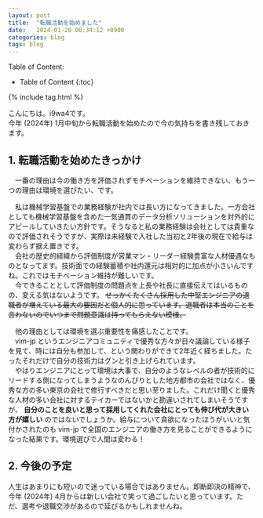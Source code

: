```yaml
---
layout: post
title:  "転職活動を始めました"
date:   2024-01-28 00:34:12 +0900
categories: blog
tags: blog
---
```


Table of Content:
- Table of Content
{:toc}

{% include tag.html %}

<!-- # h1 -->

こんにちは。i9wa4です。  
今年 (2024年) 1月中旬から転職活動を始めたので今の気持ちを書き残しておきます。

## 1. 転職活動を始めたきっかけ

　一番の理由は今の働き方を評価されずモチベーションを維持できない、もう一つの理由は環境を選びたい、です。

　私は機械学習基盤での業務経験が社内では長い方になってきました。一方会社としても機械学習基盤を含めた一気通貫のデータ分析ソリューションを対外的にアピールしていきたい方針です。そうなると私の業務経験は会社としては貴重なので評価されそうですが、実際は未経験で入社した当初と2年後の現在で給与は変わらず据え置きです。  
　会社の歴史的経緯から評価制度が営業マン・リーダー経験豊富な人材優遇なものとなってます。技術面での経験蓄積や社内還元は相対的に加点が小さいんですね。これではモチベーション維持が難しいです。  
　今できることとして評価制度の問題点を上長や社長に直接伝えてはいるものの、変える気はないようです。 ~~せっかくたくさん採用した中堅エンジニアの退職者が増えている最大の要因だと個人的に思っています。退職者は本当のことを言わないのでいつまで問題意識は持ってもらえない模様。~~

　他の理由としては環境を選ぶ重要性を痛感したことです。  
　vim-jp というエンジニアコミュニティで優秀な方々が日々議論している様子を見て、時には自分も参加して、という関わりができて2年近く経ちました。たったそれだけで自分の技術力はグンと引き上げられています。  
　やはりエンジニアにとって環境は大事で、自分のようなレベルの者が技術的にリードする側になってしまうようなのんびりとした地方都市の会社ではなく、優秀な方の多い東京の会社で修行すべきだと思い至りました。これだけ聞くと優秀な人材の多い会社に対するテイカーではないかと勘違いされてしまいそうですが、 **自分のことを良いと思って採用してくれた会社にとっても伸び代が大きい方が嬉しい** のではないでしょうか。給与について貪欲になったほうがいいと気付かされたのも vim-jp で全国のエンジニアの働き方を見ることができるようになった結果です。環境選びで人間は変わる！

## 2. 今後の予定

人生はあまりにも短いので迷っている場合ではありません。即断即決の精神で、今年 (2024年) 4月からは新しい会社で笑って過ごしたいと思っています。ただ、選考や退職交渉があるので延びるかもしれませんね。
